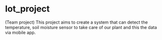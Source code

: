 # Iot_project
(Team project)
This project aims to create a system that can detect the temperature, soil moisture sensor to take care of our plant and this the data via mobile app.
